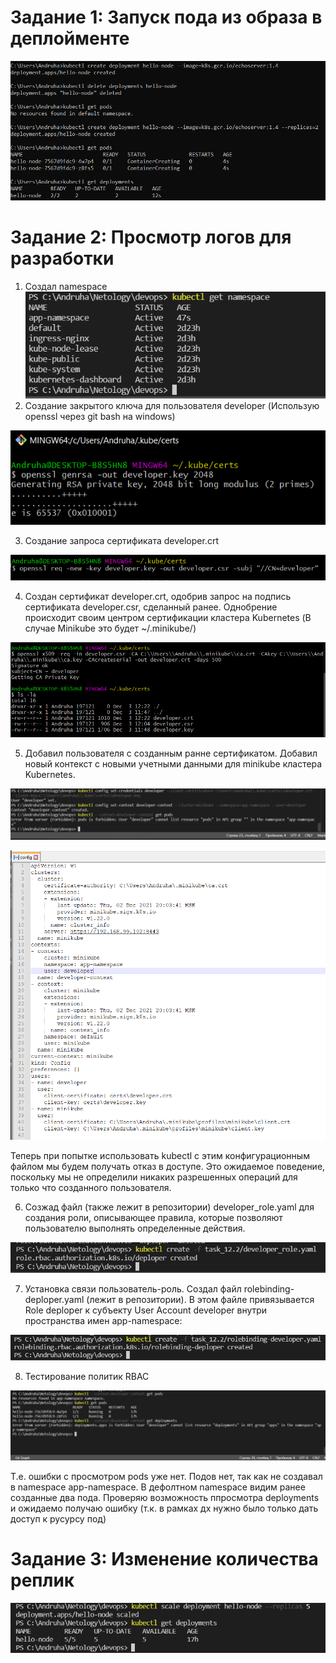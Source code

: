 # Задание 1: Запуск пода из образа в деплойменте

![alt text](https://github.com/kiselev-it/devops/blob/main/task_12.2/1.PNG?raw=true)

# Задание 2: Просмотр логов для разработки

1. Создал namespace
![alt text](https://github.com/kiselev-it/devops/blob/main/task_12.2/2.PNG?raw=true)
2. Создание закрытого ключа для пользователя developer (Использую openssl через git bash на windows)

![alt text](https://github.com/kiselev-it/devops/blob/main/task_12.2/3.PNG?raw=true)

3. Создание запроса сертификата developer.crt 

![alt text](https://github.com/kiselev-it/devops/blob/main/task_12.2/4.PNG?raw=true)

4. Создан сертификат developer.crt, одобрив запрос на подпись сертификата developer.csr, сделанный ранее. Однобрение происходит своим центром сертификации кластера Kubernetes (В случае Minikube это будет ~/.minikube/)

![alt text](https://github.com/kiselev-it/devops/blob/main/task_12.2/5.PNG?raw=true)

5. Добавил пользователя с созданным ранне сертификатом. Добавил новый контекст с новыми учетными данными для minikube кластера Kubernetes. 

![alt text](https://github.com/kiselev-it/devops/blob/main/task_12.2/6.PNG?raw=true)

![alt text](https://github.com/kiselev-it/devops/blob/main/task_12.2/7.PNG?raw=true)

Теперь при попытке использовать kubectl с этим конфигурационным файлом мы будем получать отказ в доступе. Это ожидаемое поведение, поскольку мы не определили никаких разрешенных операций для только что созданного пользователя.

6. Созжад файл (также лежит в репозитории) developer_role.yaml для создания роли, описывающее правила, которые позволяют пользователю выполнять определенные действия.

![alt text](https://github.com/kiselev-it/devops/blob/main/task_12.2/8.PNG?raw=true)

7. Установка связи пользователь-роль. Создал файл rolebinding-deploper.yaml (лежит в репозитории). В этом файле привязывается Role deploper к субъекту User Account developer внутри пространства имен app-namespace:

![alt text](https://github.com/kiselev-it/devops/blob/main/task_12.2/9.PNG?raw=true)

8. Тестирование политик RBAC

![alt text](https://github.com/kiselev-it/devops/blob/main/task_12.2/11.PNG?raw=true)

Т.е. ошибки с просмотром pods уже нет. Подов нет, так как не создавал в namespace app-namespace.
В дефолтном namespace видим ранее созданные два пода.
Проверяю возможность ппросмотра deployments и ожидаемо получаю ошибку (т.к. в рамках дх нужно было только дать доступ к русурсу под)

# Задание 3: Изменение количества реплик

![alt text](https://github.com/kiselev-it/devops/blob/main/task_12.2/12.PNG?raw=true)


